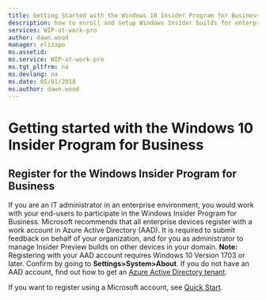 ```yaml
---
title: Getting Started with the Windows 10 Insider Program for Business
description: how to enroll and setup Windows Insider builds for enterprise client devices.
services: WIP-at-work-pro
author: dawn.wood
manager: elizapo
ms.assetid: 
ms.service: WIP-at-work-pro
ms.tgt_pltfrm: na
ms.devlang: na
ms.date: 05/01/2018
ms.author: dawn.wood
---
```


# Getting started with the Windows 10 Insider Program for Business

## Register for the Windows Insider Program for Business
If you are an IT administrator in an enterprise environment, you would work with your end-users to participate in the Windows Insider Program for Business. Microsoft recommends that all enterprise devices register with a work account in Azure Active Directory (AAD). It is required to submit feedback on behalf of your organization, and for you as administrator to manage Insider Preview builds on other devices in your domain.
<b>Note:</b> Registering with your AAD account requires Windows 10 Version 1703 or later. Confirm by going to <b>Settings>System>About</b>. If you do not have an AAD account, find out how to get an [Azure Active Directory tenant](https://docs.microsoft.com/azure/active-directory/develop/active-directory-howto-tenant).

If you want to register using a Microsoft account, see [Quick Start](https://insider.windows.com/en-us/getting-started).
